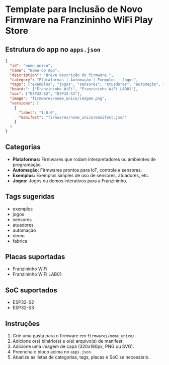 # Template para Inclusão de Novo Firmware na Franzininho WiFi Play Store

## Estrutura do app no `apps.json`

```json
{
  "id": "nome_unico",
  "name": "Nome do App",
  "description": "Breve descrição do firmware.",
  "category": "Plataformas | Automação | Exemplos | Jogos",
  "tags": ["exemplos", "jogos", "sensores", "atuadores", "automação", "demo", "fabrica"],
  "boards": ["Franzininho WiFi", "Franzininho WiFi LAB01"],
  "soc": ["ESP32-S2", "ESP32-S3"],
  "image": "firmwares/nome_unico/imagem.png",
  "versions": [
    {
      "label": "1.0.0",
      "manifest": "firmwares/nome_unico/manifest.json"
    }
  ]
}
```

## Categorias

- **Plataformas:** Firmwares que rodam interpretadores ou ambientes de programação.
- **Automação:** Firmwares prontos para IoT, controle e sensores.
- **Exemplos:** Exemplos simples de uso de sensores, atuadores, etc.
- **Jogos:** Jogos ou demos interativos para a Franzininho.

## Tags sugeridas

- exemplos
- jogos
- sensores
- atuadores
- automação
- demo
- fabrica

## Placas suportadas

- Franzininho WiFi
- Franzininho WiFi LAB01

## SoC suportados

- ESP32-S2
- ESP32-S3

## Instruções

1. Crie uma pasta para o firmware em `firmwares/nome_unico/`.
2. Adicione o(s) binário(s) e o(s) arquivo(s) de manifest.
3. Adicione uma imagem de capa (320x180px, PNG ou SVG).
4. Preencha o bloco acima no `apps.json`.
5. Atualize as listas de categorias, tags, placas e SoC se necessário.
